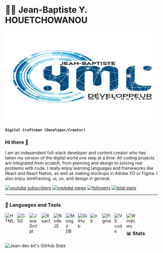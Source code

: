 # 🏄‍♂️ Jean-Baptiste Y. HOUETCHOWANOU


<img src="img.jpg" alt="Header" style="width: 100%; height: 300px;">

**`Digital Craftsman (Developer/Creator)`**

### Hi there 👋

I am an independent full-stack developer and content creator who has taken my version of the digital world one step at a time. All coding projects are integrated from scratch, from planning and design to solving real problems with code. I really enjoy learning languages ​​and frameworks like React and React Native, as well as making mockups in Adobe XD or Figma. I also enjoy wireframing, ui, ux, and design in general.

  <p align="left">
      <a href="https://www.youtube.com/c/reqima?sub_confirmation=1">
         <img alt="youtube subscribers" title="Subscribe to my YouTube channel" src="https://custom-icon-badges.demolab.com/youtube/channel/subscribers/UCDUhdBjFduiiQurAQXmJSXw?color=%23E05D44&label=SUBSCRIBE&logo=video&logoColor=white&style=for-the-badge&labelColor=CE4630"/></a> 
      <a href="https://www.youtube.com/c/reqima">
         <img alt="youtube views" title="YouTube views" src="https://custom-icon-badges.demolab.com/youtube/channel/views/UCDUhdBjFduiiQurAQXmJSXw?color=%23E1AD0E&logo=eye&logoColor=white&style=for-the-badge&labelColor=C79600"/></a> 
      <a href="https://github.com/Reqima-dev?tab=followers">
         <img alt="followers" title="Follow me on Github" src="https://custom-icon-badges.demolab.com/github/followers/Reqima-dev?color=236ad3&labelColor=1155ba&style=for-the-badge&logo=person-add&label=Follow&logoColor=white"/></a>
      <a href="https://github.com/Reqima-dev?tab=repositories&sort=stargazers">
         <img alt="total stars" title="Total stars on GitHub" src="https://custom-icon-badges.demolab.com/github/stars/Reqima-dev?color=55960c&style=for-the-badge&labelColor=488207&logo=star"/></a>
   </p>

---

### 🧰 Languages and Tools

<img align="left" alt="HTML" width="30px" style="padding-right:10px;" src="https://cdn.jsdelivr.net/gh/devicons/devicon/icons/html5/html5-plain.svg" />
<img align="left" alt="CSS" width="30px" style="padding-right:10px;" src="https://cdn.jsdelivr.net/gh/devicons/devicon/icons/css3/css3-plain.svg" />
<img align="left" alt="JavaScript" width="30px" style="padding-right:10px;" src="https://cdn.jsdelivr.net/gh/devicons/devicon/icons/javascript/javascript-plain.svg" />
<img align="left" alt="React" width="30px" style="padding-right:10px;" src="https://cdn.jsdelivr.net/gh/devicons/devicon/icons/react/react-original.svg" />
<img align="left" alt="NodeJS" width="30px" style="padding-right:10px;" src="https://cdn.jsdelivr.net/gh/devicons/devicon/icons/nodejs/nodejs-original.svg" />  
<img align="left" alt="Mongo DB" width="30px" style="padding-right:10px;"   src="https://cdn.jsdelivr.net/gh/devicons/devicon/icons/mongodb/mongodb-original.svg" />  
<img align="left" alt="GitHub" width="30px" style="padding-right:10px;" src="[https://cdn.jsdelivr.net/gh/devicons/devicon/icons/github/github-original.svg](https://github.com/)" />  
<img align="left" alt="xd" width="30px" style="padding-right:10px;" src="https://cdn.jsdelivr.net/gh/devicons/devicon/icons/xd/xd-plain.svg" />  
<img align="left" alt="Figma" width="30px" style="padding-right:10px;"  src="https://cdn.jsdelivr.net/gh/devicons/devicon/icons/figma/figma-original.svg" />  
<img align="left" alt="VS code" width="30px" style="padding-right:10px;"  src="https://cdn.jsdelivr.net/gh/devicons/devicon/icons/vscode/vscode-original.svg" />  
<img align="left" alt="Windows" width="30px" style="padding-right:10px;"   src="https://cdn.jsdelivr.net/gh/devicons/devicon/icons/windows8/windows8-original.svg" />  
<br />


#

### 📊 Stats

![Jean-dev-bit's GitHub Stats](https://github-readme-stats.vercel.app/api?username=Jean-dev-bit&show_icons=true&theme=gruvbox)


<!-- ![GitHub Streak](https://streak-stats.demolab.com?user=Reqima-dev&theme=gruvbox&border_radius=4.5) -->

#
<!--
**Jean-dev-bit/Jean-dev-bit** is a ✨ _special_ ✨ repository because its `README.md` (this file) appears on your GitHub profile.

Here are some ideas to get you started:

- 🔭 I’m currently working on ...
- 🌱 I’m currently learning ...
- 👯 I’m looking to collaborate on ...
- 🤔 I’m looking for help with ...
- 💬 Ask me about ...
- 📫 How to reach me: ...
- 😄 Pronouns: ...
- ⚡ Fun fact: ...
-->

